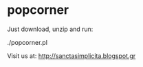 # popcorner

Just download, unzip and run:

./popcorner.pl

Visit us at: http://sanctasimplicita.blogspot.gr
